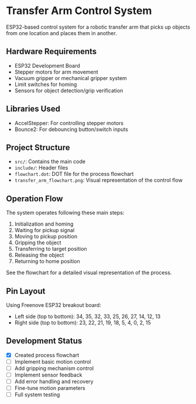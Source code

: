 # Transfer Arm Control System

ESP32-based control system for a robotic transfer arm that picks up objects from one location and places them in another.

## Hardware Requirements
- ESP32 Development Board
- Stepper motors for arm movement
- Vacuum gripper or mechanical gripper system
- Limit switches for homing
- Sensors for object detection/grip verification

## Libraries Used
- AccelStepper: For controlling stepper motors
- Bounce2: For debouncing button/switch inputs

## Project Structure
- `src/`: Contains the main code
- `include/`: Header files
- `flowchart.dot`: DOT file for the process flowchart
- `transfer_arm_flowchart.png`: Visual representation of the control flow

## Operation Flow
The system operates following these main steps:
1. Initialization and homing
2. Waiting for pickup signal
3. Moving to pickup position
4. Gripping the object
5. Transferring to target position
6. Releasing the object
7. Returning to home position

See the flowchart for a detailed visual representation of the process.

## Pin Layout
Using Freenove ESP32 breakout board:
- Left side (top to bottom): 34, 35, 32, 33, 25, 26, 27, 14, 12, 13
- Right side (top to bottom): 23, 22, 21, 19, 18, 5, 4, 0, 2, 15

## Development Status
- [x] Created process flowchart
- [ ] Implement basic motion control
- [ ] Add gripping mechanism control
- [ ] Implement sensor feedback
- [ ] Add error handling and recovery
- [ ] Fine-tune motion parameters
- [ ] Full system testing 